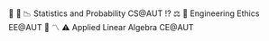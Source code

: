 🎲 🎰 📉 Statistics and Probability CS@AUT 
⁉️ ⚖️ 🚧 Engineering Ethics EE@AUT 
📏 〽️ ⚠️ Applied Linear Algebra CE@AUT
